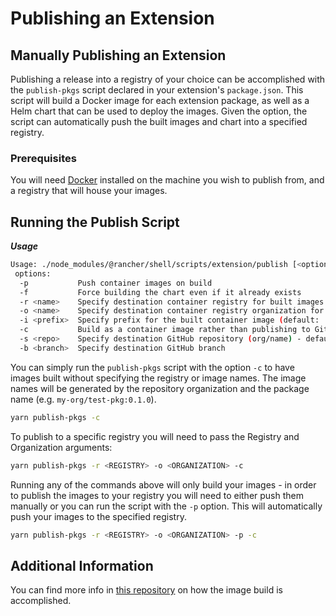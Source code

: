 # Publishing an Extension

## Manually Publishing an Extension

Publishing a release into a registry of your choice can be accomplished with the `publish-pkgs` script declared in your extension's `package.json`. This script will build a Docker image for each extension package, as well as a Helm chart that can be used to deploy the images. Given the option, the script can automatically push the built images and chart into a specified registry.

### Prerequisites

You will need [Docker](https://docs.docker.com/get-docker/) installed on the machine you wish to publish from, and a registry that will house your images.

## Running the Publish Script

___Usage___
```sh
Usage: ./node_modules/@rancher/shell/scripts/extension/publish [<options>] [plugins]
 options:
  -p           Push container images on build
  -f           Force building the chart even if it already exists
  -r <name>    Specify destination container registry for built images
  -o <name>    Specify destination container registry organization for built images
  -i <prefix>  Specify prefix for the built container image (default: 'ui-extension-')
  -c           Build as a container image rather than publishing to Github
  -s <repo>    Specify destination GitHub repository (org/name) - defaults to the git origin
  -b <branch>  Specify destination GitHub branch
```

You can simply run the `publish-pkgs` script with the option `-c` to have images built without specifying the registry or image names. The image names will be generated by the repository organization and the package name (e.g. `my-org/test-pkg:0.1.0`).

```sh
yarn publish-pkgs -c
```

To publish to a specific registry you will need to pass the Registry and Organization arguments:

```sh
yarn publish-pkgs -r <REGISTRY> -o <ORGANIZATION> -c
```

Running any of the commands above will only build your images - in order to publish the images to your registry you will need to either push them manually or you can run the script with the `-p` option. This will automatically push your images to the specified registry.

```sh
yarn publish-pkgs -r <REGISTRY> -o <ORGANIZATION> -p -c
```

## Additional Information

You can find more info in [this repository](https://github.com/rancher/ui-plugin-server#ui-plugin-server) on how the image build is accomplished.
